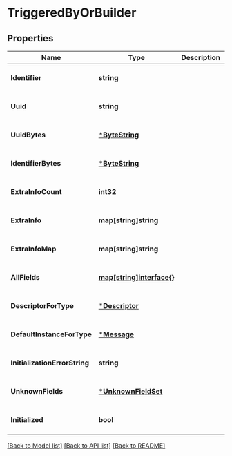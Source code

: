 # TriggeredByOrBuilder

## Properties
Name | Type | Description | Notes
------------ | ------------- | ------------- | -------------
**Identifier** | **string** |  | [optional] [default to null]
**Uuid** | **string** |  | [optional] [default to null]
**UuidBytes** | [***ByteString**](ByteString.md) |  | [optional] [default to null]
**IdentifierBytes** | [***ByteString**](ByteString.md) |  | [optional] [default to null]
**ExtraInfoCount** | **int32** |  | [optional] [default to null]
**ExtraInfo** | **map[string]string** |  | [optional] [default to null]
**ExtraInfoMap** | **map[string]string** |  | [optional] [default to null]
**AllFields** | [**map[string]interface{}**](interface{}.md) |  | [optional] [default to null]
**DescriptorForType** | [***Descriptor**](Descriptor.md) |  | [optional] [default to null]
**DefaultInstanceForType** | [***Message**](Message.md) |  | [optional] [default to null]
**InitializationErrorString** | **string** |  | [optional] [default to null]
**UnknownFields** | [***UnknownFieldSet**](UnknownFieldSet.md) |  | [optional] [default to null]
**Initialized** | **bool** |  | [optional] [default to null]

[[Back to Model list]](../README.md#documentation-for-models) [[Back to API list]](../README.md#documentation-for-api-endpoints) [[Back to README]](../README.md)


